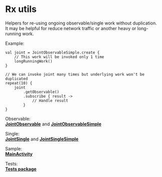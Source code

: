# Rx utils

Helpers for re-using ongoing observable/single work without duplication.  
It may be helpful for reduce network traffic or another heavy or long-running work.   

Example:  
```
val joint = JointObservableSimple.create { 
    // This work will be invoked only 1 time
    longRunningWork() 
}

// We can invoke joint many times but underlying work won't be duplicated
repeat(10) {
    joint
        .getObservable()
        .subscribe { result ->
            // Handle result
        }
}
```

Observable:  
[**JointObservable**](rxutils/src/main/java/crocodile8008/rxutils/joint/JointObservable.kt) 
and [**JointObservableSimple**](rxutils/src/main/java/crocodile8008/rxutils/joint/JointObservableSimple.kt)  

Single:  
[**JointSingle**](rxutils/src/main/java/crocodile8008/rxutils/joint/JointSingle.kt) and 
[**JointSingleSimple**](rxutils/src/main/java/crocodile8008/rxutils/joint/JointSingleSimple.kt)  
  
Sample:  
[**MainActivity**](app/src/main/java/crocodile8008/rxutils/MainActivity.kt)  

Tests:  
[**Tests package**](rxutils/src/test/java/crocodile8008/rxutils/joint/)  
